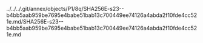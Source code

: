 ../../../.git/annex/objects/P1/8q/SHA256E-s23--b4bb5aab959be7695e4babe51bab13c700449ee74126a4abda2f10fde4cc521e.md/SHA256E-s23--b4bb5aab959be7695e4babe51bab13c700449ee74126a4abda2f10fde4cc521e.md